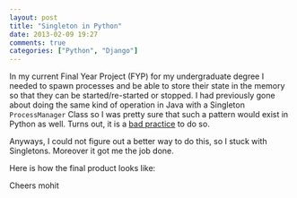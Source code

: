 ```yaml
---
layout: post
title: "Singleton in Python"
date: 2013-02-09 19:27
comments: true
categories: ["Python", "Django"] 
---
```

In my current Final Year Project (FYP) for my undergraduate degree I needed to spawn processes and be able to store their state in the memory so that they can be started/re-started or stopped. I had previously gone about doing the same kind of operation in Java with a Singleton `ProcessManager` Class so I was pretty sure that such a pattern would exist in Python as well. Turns out, it is a [bad practice][link1] to do so. 

Anyways, I could not figure out a better way to do this, so I stuck with Singletons. Moreover it got me the job done.
<!--more-->
Here is how the final product looks like:
<script src="https://gist.github.com/creativepsyco/4744901.js"></script>

Cheers
mohit


[link1]: http://lucumr.pocoo.org/2009/7/24/singletons-and-their-problems-in-python/
